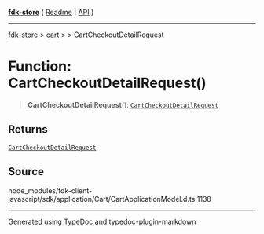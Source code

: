 [**fdk-store**](../../../README.md) ( [Readme](../../../README.md) \| [API](../../../API.md) )

---

[fdk-store](../../../API.md) > [cart](../../README.md) > [<internal>](../README.md) > CartCheckoutDetailRequest

# Function: CartCheckoutDetailRequest()

> **CartCheckoutDetailRequest**(): [`CartCheckoutDetailRequest`](../type-aliases/type-alias.CartCheckoutDetailRequest.md)

## Returns

[`CartCheckoutDetailRequest`](../type-aliases/type-alias.CartCheckoutDetailRequest.md)

## Source

node_modules/fdk-client-javascript/sdk/application/Cart/CartApplicationModel.d.ts:1138

---

Generated using [TypeDoc](https://typedoc.org/) and [typedoc-plugin-markdown](https://www.npmjs.com/package/typedoc-plugin-markdown)
